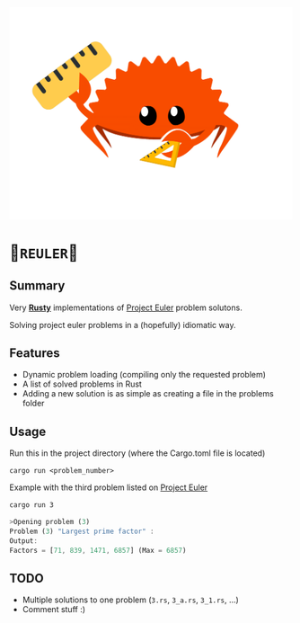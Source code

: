 ![REULER](reuler.png)

# 🦀`REULER`📏 

## Summary
Very [__Rusty__](https://www.rust-lang.org/fr) implementations of [Project Euler](https://projecteuler.net/) problem solutons.

Solving project euler problems in a (hopefully) idiomatic way.

## Features
- Dynamic problem loading (compiling only the requested problem)
- A list of solved problems in Rust
- Adding a new solution is as simple as creating a file in the problems folder

## Usage
Run this in the project directory (where the Cargo.toml file is located)
```shell
cargo run <problem_number>
```

Example with the third problem listed on [Project Euler](https://projecteuler.net/)
```shell
cargo run 3
```

```rust
>Opening problem (3)
Problem (3) "Largest prime factor" :
Output:
Factors = [71, 839, 1471, 6857] (Max = 6857)
```
## TODO
- Multiple solutions to one problem (`3.rs`, `3_a.rs`, `3_1.rs`, ...)
- Comment stuff :)


